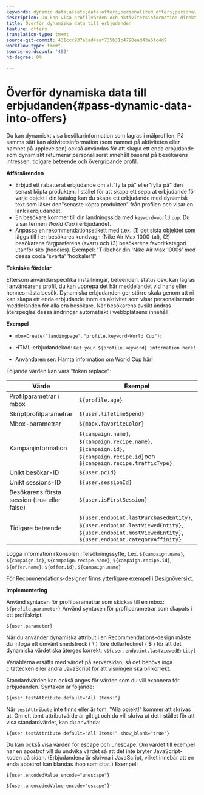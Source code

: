 ```yaml
---
keywords: dynamic data;assets;data;offers;personalized offers;personal offers;token replace
description: Du kan visa profilvärden och aktivitetsinformation direkt i ett HTML- eller JSON-erbjudande.
title: Överför dynamiska data till erbjudanden
feature: offers
translation-type: tm+mt
source-git-commit: 431ccc937a3ad4aaf735b31b4790ead43a6fc4d9
workflow-type: tm+mt
source-wordcount: '492'
ht-degree: 0%

---
```



# Överför dynamiska data till erbjudanden{#pass-dynamic-data-into-offers}

Du kan dynamiskt visa besökarinformation som lagras i målprofilen. På samma sätt kan aktivitetsinformation (som namnet på aktiviteten eller namnet på upplevelsen) också användas för att skapa ett enda erbjudande som dynamiskt returnerar personaliserat innehåll baserat på besökarens intressen, tidigare beteende och övergripande profil.

**Affärsärenden**

* Erbjud ett rabatterat erbjudande om att&quot;fylla på&quot; eller&quot;fylla på&quot; den senast köpta produkten. I stället för att skapa ett separat erbjudande för varje objekt i din katalog kan du skapa ett erbjudande med dynamisk text som läser den&quot;senaste köpta produkten&quot; från profilen och visar en länk i erbjudandet.
* En besökare kommer till din landningssida med `keyword=world` `cup`. Du visar termen *World Cup* i erbjudandet.
* Anpassa en rekommendationsetikett med t.ex. (1) det sista objektet som läggs till i en besökares kundvagn (Nike Air Max 1000-tal), (2) besökarens färgpreferens (svart) och (3) besökarens favoritkategori utanför sko (hoodies). Exempel: &quot;Tillbehör din &#39;Nike Air Max 1000s&#39; med dessa coola &#39;svarta&#39; &#39;hookaler&#39;!&quot;


**Tekniska fördelar**

Eftersom användarspecifika inställningar, beteenden, status osv. kan lagras i användarens profil, du kan upprepa det här meddelandet vid hans eller hennes nästa besök. Dynamiska erbjudanden ger större skala genom att ni kan skapa ett enda erbjudande inom en aktivitet som visar personaliserade meddelanden för alla era besökare. När besökarens avsikt ändras återspeglas dessa ändringar automatiskt i webbplatsens innehåll.

**Exempel**

* `mboxCreate("landingpage"`,  `"profile.keyword=World Cup");`

* HTML-erbjudandekod: `Get your ${profile.keyword} information here!`
* Användaren ser: Hämta information om World Cup här!

Följande värden kan vara &quot;token replace&quot;:

| Värde | Exempel |
|--- |--- |
| Profilparametrar i mbox | `${profile.age}` |
| Skriptprofilparametrar | `${user.lifetimeSpend}` |
| Mbox-parametrar | `${mbox.favoriteColor}` |
| Kampanjinformation | `${campaign.name}`,  `${campaign.recipe.name}`,  `${campaign.id}`,  `${campaign.recipe.id}`och  `${campaign.recipe.trafficType}` |
| Unikt besökar-ID | `${user.pcId}` |
| Unikt sessions-ID | `${user.sessionId}` |
| Besökarens första session (true eller false) | `${user.isFirstSession}` |
| Tidigare beteende | `${user.endpoint.lastPurchasedEntity}`, `${user.endpoint.lastViewedEntity}`, `${user.endpoint.mostViewedEntity}`, `${user.endpoint.categoryAffinity}` |

Logga information i konsolen i felsökningssyfte, t.ex. `${campaign.name}`, `${campaign.id}`, `${campaign.recipe.name}`, `${campaign.recipe.id}`, `${offer.name}`, `${offer.id}`, `${campaign.name}`

För Recommendations-designer finns ytterligare exempel i [Designöversikt](/help/c-recommendations/c-design-overview/design-overview.md).

**Implementering**

Använd syntaxen för profilparametrar som skickas till en mbox: `${profile.parameter}` Använd syntaxen för profilparametrar som skapats i ett profilskript:

`${user.parameter}`

När du använder dynamiska attribut i en Recommendations-design måste du infoga ett omvänt snedstreck ( \ ) före dollartecknet ( $ ) för att det dynamiska värdet ska återges korrekt: `\${user.endpoint.lastViewedEntity}`

Variablerna ersätts med värdet på serversidan, så det behövs inga citattecken eller andra JavaScript för att visningen ska bli korrekt.

Standardvärden kan också anges för värden som du vill exponera för erbjudanden. Syntaxen är följande:

`${user.testAttribute default="All Items!"}`

När `testAttribute` inte finns eller är tom, &quot;Alla objekt!&quot; kommer att skrivas ut. Om ett tomt attributvärde är giltigt och du vill skriva ut det i stället för att visa standardvärdet, kan du använda:

`${user.testAttribute default="All Items!" show_blank="true"}`

Du kan också visa värden för escape och unescape. Om värdet till exempel har en apostrof vill du undvika värdet så att det inte bryter JavaScript-koden på sidan. (Erbjudandena är skrivna i JavaScript, vilket innebär att en enda apostrof kan blandas ihop som citat.) Exempel:

`${user.encodedValue encode="unescape"}`

`${user.unencodedValue encode="escape"}`